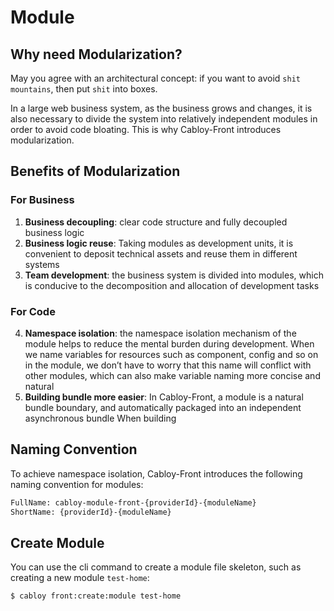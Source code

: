 # Module

## Why need Modularization?

May you agree with an architectural concept: if you want to avoid `shit mountains`, then put `shit` into boxes.

In a large web business system, as the business grows and changes, it is also necessary to divide the system into relatively independent modules in order to avoid code bloating. This is why Cabloy-Front introduces modularization.

## Benefits of Modularization

### For Business

1. **Business decoupling**: clear code structure and fully decoupled business logic
2. **Business logic reuse**: Taking modules as development units, it is convenient to deposit technical assets and reuse them in different systems
3. **Team development**: the business system is divided into modules, which is conducive to the decomposition and allocation of development tasks

### For Code

4. **Namespace isolation**: the namespace isolation mechanism of the module helps to reduce the mental burden during development. When we name variables for resources such as component, config and so on in the module, we don’t have to worry that this name will conflict with other modules, which can also make variable naming more concise and natural
5. **Building bundle more easier**: In Cabloy-Front, a module is a natural bundle boundary, and automatically packaged into an independent asynchronous bundle When building

## Naming Convention

To achieve namespace isolation, Cabloy-Front introduces the following naming convention for modules:

```bash
FullName: cabloy-module-front-{providerId}-{moduleName}
ShortName: {providerId}-{moduleName}
```

## Create Module

You can use the cli command to create a module file skeleton, such as creating a new module `test-home`:

```bash
$ cabloy front:create:module test-home
```
